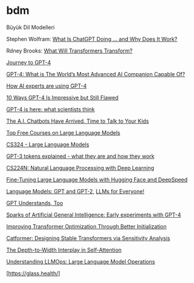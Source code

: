 # bdm
Büyük Dil Modelleri 


Stephen Wolfram: [What Is ChatGPT Doing … and Why Does It Work?](https://writings.stephenwolfram.com/2023/02/what-is-chatgpt-doing-and-why-does-it-work/)

Rdney Brooks: [What Will Transformers Transform?](https://rodneybrooks.com/what-will-transformers-transform)

[Journey to GPT-4](https://lifearchitect.ai/gpt-4/)

[GPT-4: What is The World’s Most Advanced AI Companion Capable Of?](https://impakter.com/gpt-4-what-is-the-worlds-most-advanced-ai-companion-capable-of/)

[How AI experts are using GPT-4](https://www.technologyreview.com/2023/03/21/1070102/how-ai-experts-are-using-gpt-4/)

[10 Ways GPT-4 Is Impressive but Still Flawed](https://www.nytimes.com/2023/03/14/technology/openai-new-gpt4.html)

[GPT-4 is here: what scientists think](https://www.nature.com/articles/d41586-023-00816-5)

[The A.I. Chatbots Have Arrived. Time to Talk to Your Kids](https://www-nytimes-com.cdn.ampproject.org/c/s/www.nytimes.com/2023/03/22/well/family/ai-chatgpt-parents-children.amp.html)


[Top Free Courses on Large Language Models](https://www.kdnuggets.com/2023/03/top-free-courses-large-language-models.html)

[CS324 - Large Language Models](https://stanford-cs324.github.io/winter2022/)

[GPT-3 tokens explained - what they are and how they work](https://blog.quickchat.ai/post/tokens-entropy-question/)

[CS224N: Natural Language Processing with Deep Learning](https://web.stanford.edu/class/cs224n/index.html)

[Fine-Tuning Large Language Models with Hugging Face and DeepSpeed](https://www.databricks.com/blog/2023/03/20/fine-tuning-large-language-models-hugging-face-and-deepspeed.html?utm_source=bambu&utm_medium=social&utm_campaign=advocacy&blaid=4327786)

[Language Models: GPT and GPT-2](https://cameronrwolfe.substack.com/p/language-models-gpt-and-gpt-2), [LLMs for Everyone!](https://cameronrwolfe.substack.com/p/llama-llms-for-everyone)


[GPT Understands, Too](https://arxiv.org/pdf/2103.10385.pdf)

[Sparks of Artificial General Intelligence: Early experiments with GPT-4](https://arxiv.org/pdf/2303.12712.pdf)

[Improving Transformer Optimization Through Better Initialization](https://www.cs.toronto.edu/~mvolkovs/ICML2020_tfixup.pdf)

[Catformer: Designing Stable Transformers via Sensitivity Analysis](http://proceedings.mlr.press/v139/davis21a/davis21a.pdf)

[The Depth-to-Width Interplay in Self-Attention](https://arxiv.org/pdf/2006.12467.pdf)

[Understanding LLMOps: Large Language Model Operations](https://wandb.ai/iamleonie/Articles/reports/Understanding-LLMOps-Large-Language-Model-Operations--Vmlldzo0MDgyMDc2)

[https://glass.health/]
